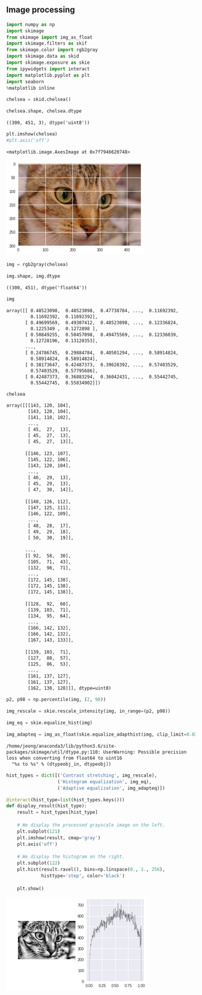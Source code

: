
## Image processing


```python
import numpy as np
import skimage
from skimage import img_as_float
import skimage.filters as skif
from skimage.color import rgb2gray
import skimage.data as skid
import skimage.exposure as skie
from ipywidgets import interact
import matplotlib.pyplot as plt
import seaborn
%matplotlib inline
```


```python
chelsea = skid.chelsea()
```


```python
chelsea.shape, chelsea.dtype
```




    ((300, 451, 3), dtype('uint8'))




```python
plt.imshow(chelsea)
#plt.axis('off')
```




    <matplotlib.image.AxesImage at 0x7f7946620748>




![png](output_4_1.png)



```python
img = rgb2gray(chelsea)
```


```python
img.shape, img.dtype
```




    ((300, 451), dtype('float64'))




```python
img
```




    array([[ 0.48523098,  0.48523098,  0.47738784, ...,  0.11692392,
             0.11692392,  0.11692392],
           [ 0.49699569,  0.49307412,  0.48523098, ...,  0.12336824,
             0.1225349 ,  0.1272898 ],
           [ 0.50849255,  0.50457098,  0.49475569, ...,  0.12336039,
             0.12728196,  0.13120353],
           ..., 
           [ 0.24786745,  0.29884784,  0.40501294, ...,  0.58914824,
             0.58914824,  0.58914824],
           [ 0.38173647,  0.42487373,  0.39628392, ...,  0.57403529,
             0.57403529,  0.57795686],
           [ 0.42487373,  0.36883294,  0.36042431, ...,  0.55442745,
             0.55442745,  0.55834902]])




```python
chelsea
```




    array([[[143, 120, 104],
            [143, 120, 104],
            [141, 118, 102],
            ..., 
            [ 45,  27,  13],
            [ 45,  27,  13],
            [ 45,  27,  13]],
    
           [[146, 123, 107],
            [145, 122, 106],
            [143, 120, 104],
            ..., 
            [ 46,  29,  13],
            [ 45,  29,  13],
            [ 47,  30,  14]],
    
           [[148, 126, 112],
            [147, 125, 111],
            [146, 122, 109],
            ..., 
            [ 48,  28,  17],
            [ 49,  29,  18],
            [ 50,  30,  19]],
    
           ..., 
           [[ 92,  58,  30],
            [105,  71,  43],
            [132,  98,  71],
            ..., 
            [172, 145, 138],
            [172, 145, 138],
            [172, 145, 138]],
    
           [[128,  92,  60],
            [139, 103,  71],
            [134,  95,  64],
            ..., 
            [166, 142, 132],
            [166, 142, 132],
            [167, 143, 133]],
    
           [[139, 103,  71],
            [127,  88,  57],
            [125,  86,  53],
            ..., 
            [161, 137, 127],
            [161, 137, 127],
            [162, 138, 128]]], dtype=uint8)




```python
p2, p98 = np.percentile(img, (2, 98))
```


```python
img_rescale = skie.rescale_intensity(img, in_range=(p2, p98))
```


```python
img_eq = skie.equalize_hist(img)
```


```python
img_adapteq = img_as_float(skie.equalize_adapthist(img, clip_limit=0.03))
```

    /home/jeong/anaconda3/lib/python3.6/site-packages/skimage/util/dtype.py:110: UserWarning: Possible precision loss when converting from float64 to uint16
      "%s to %s" % (dtypeobj_in, dtypeobj))



```python
hist_types = dict([('Contrast stretching', img_rescale),
                   ('Histogram equalization', img_eq),
                   ('Adaptive equalization', img_adapteq)])
```


```python
@interact(hist_type=list(hist_types.keys()))
def display_result(hist_type):
    result = hist_types[hist_type]

    # We display the processed grayscale image on the left.
    plt.subplot(121)
    plt.imshow(result, cmap='gray')
    plt.axis('off')

    # We display the histogram on the right.
    plt.subplot(122)
    plt.hist(result.ravel(), bins=np.linspace(0., 1., 256),
             histtype='step', color='black')

    plt.show()
```


![png](output_14_0.png)



```python

```
